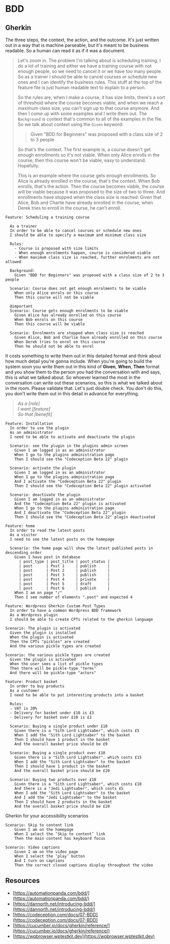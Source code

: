 # BDD

## Gherkin

The three steps, the context, the action, and the outcome. It's just written out in a way that is machine parseable, but it's meant to be business readable. So a human can read it as if it was a document.

> Let's zoom in. The problem I'm talking about is scheduling training. I do a lot of training and either we have a training course with not enough people, so we need to cancel it or we have too many people. So as a trainer I should be able to cancel courses or schedule new ones and I can identify the business rules. This stuff at the top of the feature file is just human readable text to explain to a person.
>
> So the rules are, when I make a course, it has size limits, there's a sort of threshold where the course becomes viable, and when we reach a maximum class size, you can't sign up to that course anymore. And then I come up with some examples and I write them out. The `Background` is context that's common to all of the examples in the file. So we talk about context using the `Given` keyword:
>
> > Given "BDD for Beginners" was proposed with a class size of 2 to 3 people
>
> So that's the context. The first example is, a course doesn't get enough enrollments so it's not viable. When only Alice enrolls in the course, then this course won't be viable, easy to understand. Hopefully.
>
> This is an example where the course gets enough enrollments. So Alice is already enrolled in the course, that's the context. When Bob enrolls, that's the action. Then the course becomes viable, the course will be viable because it was proposed to the size of two to three. And enrollments have stopped when the class size is reached. Given that Alice, Bob and Charlie have already enrolled in the course, when Derek tries to enroll in the course, he can't enroll.

```text
Feature: Scheduling a training course

  As a trainer
  In order to be able to cancel courses or schedule new ones
  I should be able to specify a maximum and minimum class size

  Rules:
    - Course is proposed with size limits
    - When enough enrolments happen, course is considered viable
    - When maximum class size is reached, further enrolments are not allowed

  Background:
    Given "BDD for Beginners" was proposed with a class size of 2 to 3 people

  Scenario: Course does not get enough enrolments to be viable
    When only Alice enrols on this course
    Then this course will not be viable

  @important
  Scenario: Course gets enough enrolments to be viable
    Given Alice has already enrolled on this course
    When Bob enrols on this course
    Then this course will be viable

  Scenario: Enrolments are stopped when class size is reached
    Given Alice, Bob and Charlie have already enrolled on this course
    When Derek tries to enrol on this course
    Then he should not be able to enrol

```

It costs something to write them out in this detailed format and think about how much detail you're gonna include. When you're going to build the system soon you write them out in this kind of **Given**, **When**, **Then** format and you show them to the person you had the conversation with and says, this is what we talked about. So whoever learned the most in the conversation can write out these scenarios, so this is what we talked about in the room. Please validate that. Let's just double check. You don't do this, you don't write them out in this detail in advance for everything.

> _As a \[role\]_  
> _I want \[feature\]_  
> _So that \[benefit\]_

```text
Feature: Installation
  In order to use the plugin
  As an administrator
  I need to be able to activate and deactivate the plugin

  Scenario: see the plugin in the plugins admin screen
    Given I am logged in as an administrator
    When I go to the plugins administration page
    Then I should see the "Codeception Beta 22" plugin

  Scenario: activate the plugin
    Given I am logged in as an administrator
    When I go to the plugins administration page
    And I activate the "Codeception Beta 22" plugin
    Then I should see the "Codeception Beta 22" plugin activated

  Scenario: deactivate the plugin
    Given I am logged in as an administrator
    And the "Codeception Beta 22" plugin is activated
    When I go to the plugins administration page
    And I deactivate the "Codeception Beta 22" plugin
    Then I should see the "Codeception Beta 22" plugin deactivated
```

```text
Feature: home
  In order to read the latest posts
  As a visitor
  I need to see the latest posts on the homepage

  Scenario: the home page will show the latest published posts in descending order
    Given I have post in database
      | post_type | post_title | post_status |
      | post      | Post 1     | publish     |
      | post      | Post 2     | publish     |
      | post      | Post 3     | publish     |
      | post      | Post 4     | private     |
      | post      | Post 5     | draft       |
      | post      | Post 6     | publish     |
    When I am on page "/"
    Then I see number of elements ".post" and expected 4
```

```text
Feature: Wordpress Gherkin Custom Post Types
  In order to have a common Wordpress BDD framework
  As a Wordpress plugin
  I should be able to create CPTs related to the gherkin language
  
Scenario: The plugin is activated
  Given the plugin is installed
  When the plugin is activated
  Then the CPTs "pickles" are created
  And the various pickle types are created

Scenario: the various pickle types are created
  Given the plugin is activated
  When the user sees a list of pickle types
  Then there will be pickle-type "terms"
  And there will be pickle-type "actors"
```

```text
Feature: Product basket
  In order to buy products
  As a customer
  I need to be able to put interesting products into a basket

  Rules:
  - VAT is 20%
  - Delivery for basket under £10 is £3
  - Delivery for basket over £10 is £2

  Scenario: Buying a single product under £10
    Given there is a "Sith Lord Lightsaber", which costs £5
    When I add the "Sith Lord Lightsaber" to the basket
    Then I should have 1 product in the basket
    And the overall basket price should be £9

  Scenario: Buying a single product over £10
    Given there is a "Sith Lord Lightsaber", which costs £15
    When I add the "Sith Lord Lightsaber" to the basket
    Then I should have 1 product in the basket
    And the overall basket price should be £20

  Scenario: Buying two products over £10
    Given there is a "Sith Lord Lightsaber", which costs £10
    And there is a "Jedi Lightsaber", which costs £5
    When I add the "Sith Lord Lightsaber" to the basket
    And I add the "Jedi Lightsaber" to the basket
    Then I should have 2 products in the basket
    And the overall basket price should be £20
```

Gherkin for your accessibility scenarios

```text
Scenario: Skip to content link
    Given I am on the homepage
    When I select the ‘Skip to content’ link
    Then the main content has keyboard focus

Scenario: Video captions
    Given I am on the video page
    When I select the ‘play’ button
    And I turn on captions
    Then the correct closed captions display throughout the video
```

## Resources

* [https://automationpanda.com/bdd/](https://automationpanda.com/bdd/)
* [https://dannorth.net/introducing-bdd/](https://dannorth.net/introducing-bdd/)
* [https://codeception.com/docs/07-BDD](https://codeception.com/docs/07-BDD)
* [https://cucumber.io/docs/gherkin/reference/](https://cucumber.io/docs/gherkin/reference/)
* [https://wpbrowser.wptestkit.dev](https://wpbrowser.wptestkit.dev)

